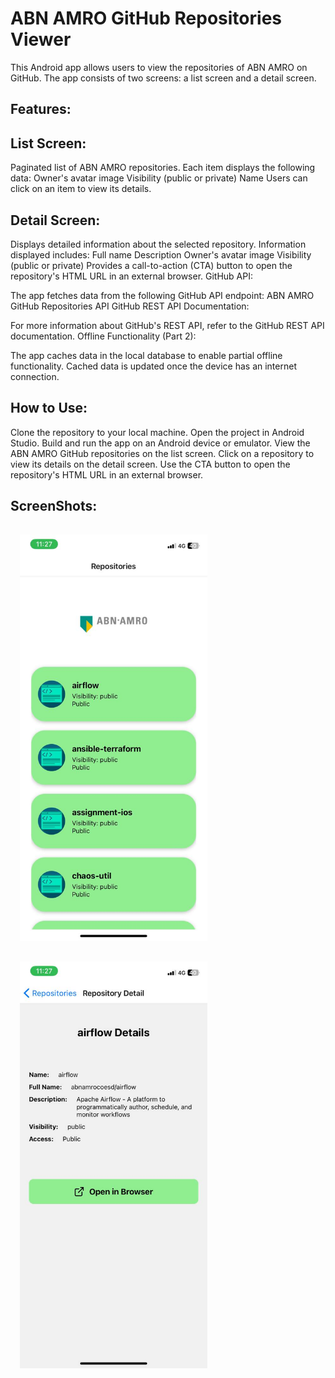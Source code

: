 <h1>ABN AMRO GitHub Repositories Viewer</h1>

This Android app allows users to view the repositories of ABN AMRO on GitHub. The app consists of two screens: a list screen and a detail screen.

<h2>Features:</h2>

<h2>List Screen:</h2>

Paginated list of ABN AMRO repositories.
Each item displays the following data:
Owner's avatar image
Visibility (public or private)
Name
Users can click on an item to view its details.

<h2>Detail Screen:</h2>

Displays detailed information about the selected repository.
Information displayed includes:
Full name
Description
Owner's avatar image
Visibility (public or private)
Provides a call-to-action (CTA) button to open the repository's HTML URL in an external browser.
GitHub API:

The app fetches data from the following GitHub API endpoint: ABN AMRO GitHub Repositories API
GitHub REST API Documentation:

For more information about GitHub's REST API, refer to the GitHub REST API documentation.
Offline Functionality (Part 2):

The app caches data in the local database to enable partial offline functionality.
Cached data is updated once the device has an internet connection.

<h2>How to Use:</h2>

Clone the repository to your local machine.
Open the project in Android Studio.
Build and run the app on an Android device or emulator.
View the ABN AMRO GitHub repositories on the list screen.
Click on a repository to view its details on the detail screen.
Use the CTA button to open the repository's HTML URL in an external browser.

<h2>ScreenShots:</h2>

<img src="/assets/1.jpg" alt="Example Image 1" style="height:auto;width:300px;margin:15px;">
<img src="/assets/2.jpg" alt="Example Image 2" style="height:auto;width:300px;margin:15px;">




